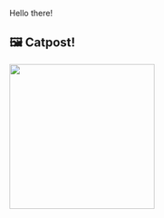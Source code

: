 Hello there!



## 🖼️ Catpost!

<sub>
    <img src="https://cdn2.thecatapi.com/images/12d.jpg" height="256">
</sub>

